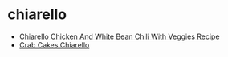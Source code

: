 # chiarello

 * [Chiarello Chicken And White Bean Chili With Veggies Recipe](../../index/c/chiarello-chicken-and-white-bean-chili-with-veggies-recipe.json)
 * [Crab Cakes Chiarello](../../index/c/crab-cakes-chiarello.json)
